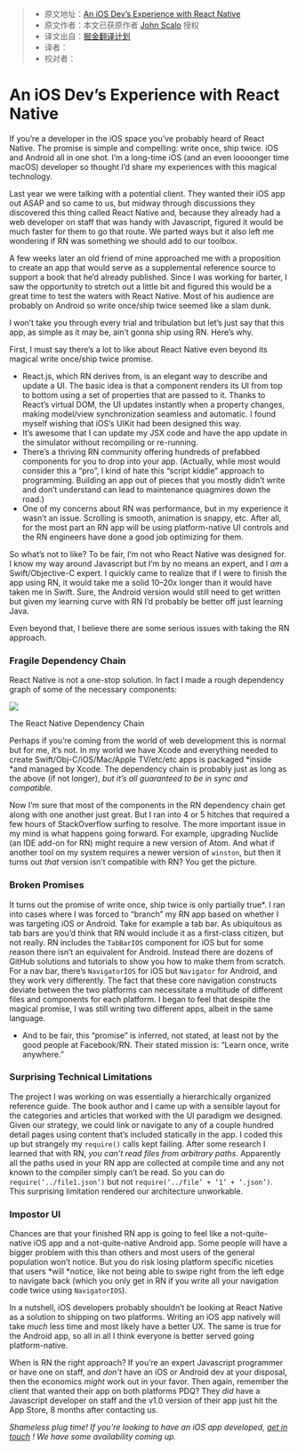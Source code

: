 > * 原文地址：[An iOS Dev’s Experience with React Native](https://blog.madebywindmill.com/an-ios-devs-experience-with-react-native-559275b5a4e8#.qvkcgzpaa)
> * 原文作者：本文已获原作者 [John Scalo](https://blog.madebywindmill.com/@scalo?source=post_header_lockup) 授权
> * 译文出自：[掘金翻译计划](https://github.com/xitu/gold-miner)
> * 译者：
> * 校对者：

# An iOS Dev’s Experience with React Native #

If you’re a developer in the iOS space you’ve probably heard of React Native. The promise is simple and compelling: write once, ship twice. iOS and Android all in one shot. I’m a long-time iOS (and an even loooonger time macOS) developer so thought I’d share my experiences with this magical technology.

Last year we were talking with a potential client. They wanted their iOS app out ASAP and so came to us, but midway through discussions they discovered this thing called React Native and, because they already had a web developer on staff that was handy with Javascript, figured it would be much faster for them to go that route. We parted ways but it also left me wondering if RN was something we should add to our toolbox.

A few weeks later an old friend of mine approached me with a proposition to create an app that would serve as a supplemental reference source to support a book that he’d already published. Since I was working for barter, I saw the opportunity to stretch out a little bit and figured this would be a great time to test the waters with React Native. Most of his audience are probably on Android so write once/ship twice seemed like a slam dunk.

I won’t take you through every trial and tribulation but let’s just say that this app, as simple as it may be, ain’t gonna ship using RN. Here’s why.

First, I must say there’s a lot to like about React Native even beyond its magical write once/ship twice promise.

- React.js, which RN derives from, is an elegant way to describe and update a UI. The basic idea is that a component renders its UI from top to bottom using a set of properties that are passed to it. Thanks to React’s virtual DOM, the UI updates instantly when a property changes, making model/view synchronization seamless and automatic. I found myself wishing that iOS’s UIKit had been designed this way.
- It’s awesome that I can update my JSX code and have the app update in the simulator without recompiling or re-running.
- There’s a thriving RN community offering hundreds of prefabbed components for you to drop into your app. (Actually, while most would consider this a “pro”, I kind of hate this “script kiddie” approach to programming. Building an app out of pieces that you mostly didn’t write and don’t understand can lead to maintenance quagmires down the road.)
- One of my concerns about RN was performance, but in my experience it wasn’t an issue. Scrolling is smooth, animation is snappy, etc. After all, for the most part an RN app will be using platform-native UI controls and the RN engineers have done a good job optimizing for them.

So what’s not to like? To be fair, I’m not who React Native was designed for. I know my way around Javascript but I’m by no means an expert, and I *am* a Swift/Objective-C expert. I quickly came to realize that if I were to finish the app using RN, it would take me a solid 10–20x longer than it would have taken me in Swift. Sure, the Android version would still need to get written but given my learning curve with RN I’d probably be better off just learning Java.

Even beyond that, I believe there are some serious issues with taking the RN approach.

### Fragile Dependency Chain ###

React Native is not a one-stop solution. In fact I made a rough dependency graph of some of the necessary components:

<img class="progressiveMedia-noscript js-progressiveMedia-inner" src="https://cdn-images-1.medium.com/max/800/1*781lZgF4IFAvLrnFRHcvaQ.png">

The React Native Dependency Chain

Perhaps if you’re coming from the world of web development this is normal but for me, it’s not. In my world we have Xcode and everything needed to create Swift/Obj-C/iOS/Mac/Apple TV/etc/etc apps is packaged *inside *and managed by Xcode. The dependency chain is probably just as long as the above (if not longer), *but it’s all guaranteed to be in sync and compatible.*

Now I’m sure that most of the components in the RN dependency chain get along with one another just great. But I ran into 4 or 5 hitches that required a few hours of StackOverflow surfing to resolve. The more important issue in my mind is what happens going forward. For example, upgrading Nuclide (an IDE add-on for RN) might require a new version of Atom. And what if another tool on my system requires a newer version of `winston`, but then it turns out *that* version isn’t compatible with RN? You get the picture.

### Broken Promises ###

It turns out the promise of write once, ship twice is only partially true*. I ran into cases where I was forced to “branch” my RN app based on whether I was targeting iOS or Android. Take for example a tab bar. As ubiquitous as tab bars are you’d think that RN would include it as a first-class citizen, but not really. RN includes the `TabBarIOS` component for iOS but for some reason there isn’t an equivalent for Android. Instead there are dozens of GitHub solutions and tutorials to show you how to make them from scratch. For a nav bar, there’s `NavigatorIOS` for iOS but `Navigator` for Android, and they work very differently. The fact that these core navigation constructs deviate between the two platforms can necessitate a multitude of different files and components for each platform. I began to feel that despite the magical promise, I was still writing two different apps, albeit in the same language.

* And to be fair, this “promise” is inferred, not stated, at least not by the good people at Facebook/RN. Their stated mission is: “Learn once, write anywhere.”

### Surprising Technical Limitations ###

The project I was working on was essentially a hierarchically organized reference guide. The book author and I came up with a sensible layout for the categories and articles that worked with the UI paradigm we designed. Given our strategy, we could link or navigate to any of a couple hundred detail pages using content that’s included statically in the app. I coded this up but strangely my `require()` calls kept failing. After some research I learned that with RN, *you can’t read files from arbitrary paths*. Apparently all the paths used in your RN app are collected at compile time and any not known to the compiler simply can’t be read. So you can do `require(‘../file1.json’)` but not `require(‘../file’ + ‘1’ + ‘.json’)`. This surprising limitation rendered our architecture unworkable.

### Impostor UI ###

Chances are that your finished RN app is going to feel like a not-quite-native iOS app and a not-quite-native Android app. Some people will have a bigger problem with this than others and most users of the general population won’t notice. But you do risk losing platform specific niceties that users *will *notice, like not being able to swipe right from the left edge to navigate back (which you only get in RN if you write all your navigation code twice using `NavigatorIOS`).


In a nutshell, iOS developers probably shouldn’t be looking at React Native as a solution to shipping on two platforms. Writing an iOS app natively will take *much* less time and most likely have a better UX. The same is true for the Android app, so all in all I think everyone is better served going platform-native.

When is RN the right approach? If you’re an expert Javascript programmer or have one on staff, and *don’t* have an iOS or Android dev at your disposal, then the economics *might* work out in your favor. Then again, remember the client that wanted their app on both platforms PDQ? They *did* have a Javascript developer on staff and the v1.0 version of their app just hit the App Store, 8 months after contacting us.


*Shameless plug time! If you’re looking to have an iOS app developed,* [*get in touch*](http://www.madebywindmill.com) *! We have some availability coming up.*
